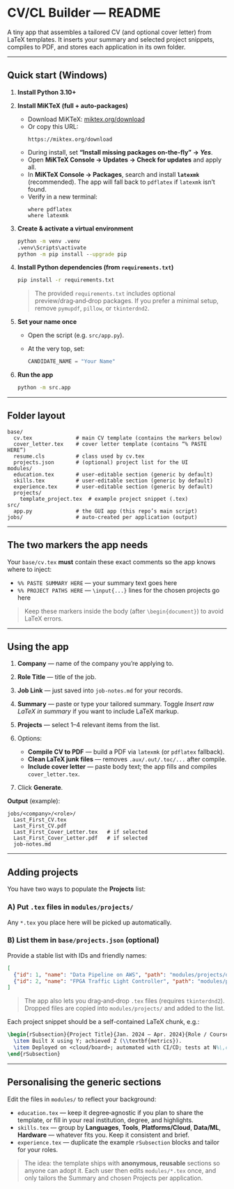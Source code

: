 # CV/CL Builder — README

A tiny app that assembles a tailored CV (and optional cover letter) from LaTeX templates. It inserts your summary and selected project snippets, compiles to PDF, and stores each application in its own folder.

---

## Quick start (Windows)

1. **Install Python 3.10+**

2. **Install MiKTeX (full + auto-packages)**

   * Download MiKTeX: [miktex.org/download](https://miktex.org/download)
   * Or copy this URL:
     ```
     https://miktex.org/download
     ```
   * During install, set **“Install missing packages on-the-fly” → *Yes***.
   * Open **MiKTeX Console → Updates → Check for updates** and apply all.
   * In **MiKTeX Console → Packages**, search and install **`latexmk`** (recommended). The app will fall back to `pdflatex` if `latexmk` isn’t found.
   * Verify in a new terminal:
     ```
     where pdflatex
     where latexmk
     ```


3. **Create & activate a virtual environment**

   ```bat
   python -m venv .venv
   .venv\Scripts\activate
   python -m pip install --upgrade pip
   ```

4. **Install Python dependencies (from `requirements.txt`)**

   ```bat
   pip install -r requirements.txt
   ```

   > The provided `requirements.txt` includes optional preview/drag‑and‑drop packages. If you prefer a minimal setup, remove `pymupdf`, `pillow`, or `tkinterdnd2`.

5. **Set your name once**

   * Open the script (e.g. `src/app.py`).
   * At the very top, set:

     ```python
     CANDIDATE_NAME = "Your Name"
     ```

6. **Run the app**

   ```bat
   python -m src.app
   ```

---

## Folder layout

```
base/
  cv.tex              # main CV template (contains the markers below)
  cover_letter.tex    # cover letter template (contains “% PASTE HERE”)
  resume.cls          # class used by cv.tex
  projects.json       # (optional) project list for the UI
modules/
  education.tex       # user-editable section (generic by default)
  skills.tex          # user-editable section (generic by default)
  experience.tex      # user-editable section (generic by default)
  projects/
    template_project.tex  # example project snippet (.tex)
src/
  app.py              # the GUI app (this repo’s main script)
jobs/                 # auto-created per application (output)
```

---

## The two markers the app needs

Your `base/cv.tex` **must** contain these exact comments so the app knows where to inject:

* `%% PASTE SUMMARY HERE` — your summary text goes here
* `%% PROJECT PATHS HERE` — `\input{...}` lines for the chosen projects go here

> Keep these markers inside the body (after `\begin{document}`) to avoid LaTeX errors.

---

## Using the app

1. **Company** — name of the company you’re applying to.
2. **Role Title** — title of the job.
3. **Job Link** — just saved into `job-notes.md` for your records.
4. **Summary** — paste or type your tailored summary. Toggle *Insert raw LaTeX in summary* if you want to include LaTeX markup.
5. **Projects** — select 1–4 relevant items from the list.
6. Options:

   * **Compile CV to PDF** — build a PDF via `latexmk` (or `pdflatex` fallback).
   * **Clean LaTeX junk files** — removes `.aux/.out/.toc/...` after compile.
   * **Include cover letter** — paste body text; the app fills and compiles `cover_letter.tex`.
7. Click **Generate**.

**Output** (example):

```
jobs/<company>/<role>/
  Last_First_CV.tex
  Last_First_CV.pdf
  Last_First_Cover_Letter.tex   # if selected
  Last_First_Cover_Letter.pdf   # if selected
  job-notes.md
```

---

## Adding projects

You have two ways to populate the **Projects** list:

### A) Put `.tex` files in `modules/projects/`

Any `*.tex` you place here will be picked up automatically.

### B) List them in `base/projects.json` (optional)

Provide a stable list with IDs and friendly names:

```json
[
  {"id": 1, "name": "Data Pipeline on AWS", "path": "modules/projects/data_pipeline.tex"},
  {"id": 2, "name": "FPGA Traffic Light Controller", "path": "modules/projects/fpga_traffic_light.tex"}
]
```

> The app also lets you drag‑and‑drop `.tex` files (requires `tkinterdnd2`). Dropped files are copied into `modules/projects/` and added to the list.

Each project snippet should be a self-contained LaTeX chunk, e.g.:

```tex
\begin{rSubsection}{Project Title}{Jan. 2024 – Apr. 2024}{Role / Course}{ }
  \item Built X using Y; achieved Z (\\textbf{metrics}).
  \item Deployed on <cloud/board>; automated with CI/CD; tests at N%\,coverage.
\end{rSubsection}
```

---

## Personalising the generic sections

Edit the files in `modules/` to reflect your background:

* `education.tex` — keep it degree‑agnostic if you plan to share the template, or fill in your real institution, degree, and highlights.
* `skills.tex` — group by **Languages**, **Tools**, **Platforms/Cloud**, **Data/ML**, **Hardware** — whatever fits you. Keep it consistent and brief.
* `experience.tex` — duplicate the example `rSubsection` blocks and tailor for your roles.

> The idea: the template ships with **anonymous, reusable** sections so anyone can adopt it. Each user then edits `modules/*.tex` once, and only tailors the Summary and chosen Projects per application.

